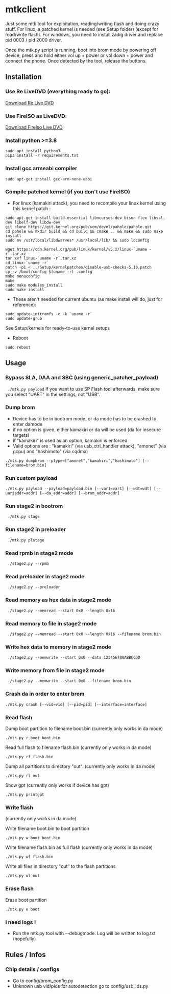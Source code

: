 # mtkclient
Just some mtk tool for exploitation, reading/writing flash and doing crazy stuff. For linux, a patched kernel is needed (see Setup folder) (except for read/write flash).
For windows, you need to install zadig driver and replace pid 0003 / pid 2000 driver.

Once the mtk.py script is running, boot into brom mode by powering off device, press and hold either
vol up + power or vol down + power and connect the phone. Once detected by the tool,
release the buttons.

## Installation

### Use Re LiveDVD (everything ready to go):
[Download Re Live DVD](https://drive.google.com/file/d/1aroCr2VaXON6fWB6G8R1sz8wMvSbleck/view?usp=sharing)

### Use FireISO as LiveDVD:
[Download FireIso Live DVD](https://github.com/amonet-kamakiri/fireiso/releases/tag/v2.0.0) 


### Install python >=3.8

```
sudo apt install python3
pip3 install -r requirements.txt
```

### Install gcc armeabi compiler

```
sudo apt-get install gcc-arm-none-eabi
```

### Compile patched kernel (if you don't use FireISO)

- For linux (kamakiri attack), you need to recompile your linux kernel using this kernel patch :
```
sudo apt-get install build-essential libncurses-dev bison flex libssl-dev libelf-dev libdw-dev
git clone https://git.kernel.org/pub/scm/devel/pahole/pahole.git
cd pahole && mkdir build && cd build && cmake .. && make && sudo make install
sudo mv /usr/local/libdwarves* /usr/local/lib/ && sudo ldconfig
```

```
wget https://cdn.kernel.org/pub/linux/kernel/v5.x/linux-`uname -r`.tar.xz
tar xvf linux-`uname -r`.tar.xz
cd linux-`uname -r`
patch -p1 < ../Setup/kernelpatches/disable-usb-checks-5.10.patch
cp -v /boot/config-$(uname -r) .config
make menuconfig
make
sudo make modules_install 
sudo make install
```

- These aren't needed for current ubuntu (as make install will do, just for reference):

```
sudo update-initramfs -c -k `uname -r`
sudo update-grub
```

See Setup/kernels for ready-to-use kernel setups


- Reboot

```
sudo reboot
```

## Usage

### Bypass SLA, DAA and SBC (using generic_patcher_payload)
`` 
./mtk.py payload
`` 
If you want to use SP Flash tool afterwards, make sure you select "UART" in the settings, not "USB".

### Dump brom
- Device has to be in bootrom mode, or da mode has to be crashed to enter damode
- if no option is given, either kamakiri or da will be used (da for insecure targets)
- if "kamakiri" is used as an option, kamakiri is enforced
- Valid options are : "kamakiri" (via usb_ctrl_handler attack), "amonet" (via gcpu) and
                      "hashimoto" (via cqdma)

```
./mtk.py dumpbrom --ptype=["amonet","kamakiri","hashimoto"] [--filename=brom.bin]
```

### Run custom payload

```
./mtk.py payload --payload=payload.bin [--var1=var1] [--wdt=wdt] [--uartaddr=addr] [--da_addr=addr] [--brom_addr=addr]
```

### Run stage2 in bootrom
`` 
./mtk.py stage
`` 

### Run stage2 in preloader
`` 
./mtk.py plstage
`` 

### Read rpmb in stage2 mode
`` 
./stage2.py --rpmb
`` 

### Read preloader in stage2 mode
`` 
./stage2.py --preloader
`` 

### Read memory as hex data in stage2 mode
`` 
./stage2.py --memread --start 0x0 --length 0x16
`` 

### Read memory to file in stage2 mode
`` 
./stage2.py --memread --start 0x0 --length 0x16 --filename brom.bin
`` 

### Write hex data to memory in stage2 mode
`` 
./stage2.py --memwrite --start 0x0 --data 12345678AABBCCDD
`` 

### Write memory from file in stage2 mode
`` 
./stage2.py --memwrite --start 0x0 --filename brom.bin
`` 

### Crash da in order to enter brom

```
./mtk.py crash [--vid=vid] [--pid=pid] [--interface=interface]
```

### Read flash

Dump boot partition to filename boot.bin (currently only works in da mode)

```
./mtk.py r boot boot.bin
```

Read full flash to filename flash.bin (currently only works in da mode)

```
./mtk.py rf flash.bin
```

Dump all partitions to directory "out". (currently only works in da mode)

```
./mtk.py rl out
```

Show gpt (currently only works if device has gpt)

```
./mtk.py printgpt
```


### Write flash
(currently only works in da mode)

Write filename boot.bin to boot partition

```
./mtk.py w boot boot.bin
```

Write filename flash.bin as full flash (currently only works in da mode)

```
./mtk.py wf flash.bin
```

Write all files in directory "out" to the flash partitions

```
./mtk.py wl out
```

### Erase flash

Erase boot partition
```
./mtk.py e boot
```


### I need logs !

- Run the mtk.py tool with --debugmode. Log will be written to log.txt (hopefully)

## Rules / Infos

### Chip details / configs
- Go to config/brom_config.py
- Unknown usb vid/pids for autodetection go to config/usb_ids.py
